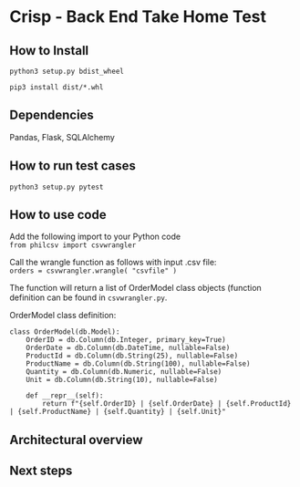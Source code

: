 # Crisp - Back End Take Home Test

## How to Install
`python3 setup.py bdist_wheel`

`pip3 install dist/*.whl`

## Dependencies

Pandas, Flask, SQLAlchemy

## How to run test cases

`python3 setup.py pytest`

## How to use code
Add the following import to your Python code  
`from philcsv import csvwrangler`

Call the wrangle function as follows with input .csv file:  
`orders = csvwrangler.wrangle( "csvfile" )`

The function will return a list of OrderModel class objects (function definition can be found in `csvwrangler.py`.

OrderModel class definition:  
```
class OrderModel(db.Model):
    OrderID = db.Column(db.Integer, primary_key=True)
    OrderDate = db.Column(db.DateTime, nullable=False)
    ProductId = db.Column(db.String(25), nullable=False)
    ProductName = db.Column(db.String(100), nullable=False)
    Quantity = db.Column(db.Numeric, nullable=False)
    Unit = db.Column(db.String(10), nullable=False)

    def __repr__(self):
        return f"{self.OrderID} | {self.OrderDate} | {self.ProductId} | {self.ProductName} | {self.Quantity} | {self.Unit}"
```

## Architectural overview

## Next steps
